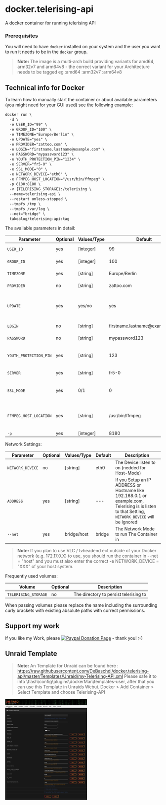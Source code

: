 # docker.telerising-api
A docker container for running telerising API

### Prerequisites
You will need to have `docker` installed on your system and the user you want to run it needs to be in the `docker` group.

> **Note:** The image is a multi-arch build providing variants for amd64, arm32v7 and arm64v8 - the correct variant for your Architecture needs to be tagged eg :amd64 :arm32v7 :arm64v8


## Technical info for Docker
To learn how to manually start the container or about available parameters (you might need for your GUI used) see the following example:

```
docker run \
  -d \
  -e USER_ID="99" \
  -e GROUP_ID="100" \
  -e TIMEZONE="Europe/Berlin" \
  -e UPDATE="yes" \
  -e PROVIDER="zattoo.com" \
  -e LOGIN="firstname.lastname@example.com" \
  -e PASSWORD="mypassword123" \
  -e YOUTH_PROTECTION_PIN="1234" \
  -e SERVER="fr5-0" \
  -e SSL_MODE="0" \
  -e NETWORK_DEVICE="eth0" \
  -e FFMPEG_HOST_LOCATION="/usr/bin/ffmpeg" \
  -p 8180:8180 \
  -v {TELERISING_STORAGE}:/telerising \
  --name=telerising-api \
  --restart unless-stopped \
  --tmpfs /tmp \
  --tmpfs /var/log \
  --net="bridge" \
  takealug/telerising-api:tag
```

The available parameters in detail:

| Parameter | Optional | Values/Type | Default | Description |
| ---- | --- | --- | --- | --- |
| `USER_ID` | yes | [integer] | 99 | UID to run telerising as |
| `GROUP_ID` | yes | [integer] | 100 | GID to run telerising as |
| `TIMEZONE` | yes | [string] | Europe/Berlin | Timezone for the container |
| `PROVIDER` | no | [string] | zattoo.com | The Provider / Reseller u USE |
| `UPDATE` | yes | yes/no | yes | Updates Telerising Script inside This Container each restart |
| `LOGIN` | no | [string] | firstname.lastname@example.com | Your Provider Account NAME |
| `PASSWORD` | no | [string] | mypassword123 | Your Account Password |
| `YOUTH_PROTECTION_PIN` | yes | [string] | 123 | Your Youth Protection Pin to unlock FSK Content |
| `SERVER` | yes | [string] | fr5-0 | The Server u want to use |
| `SSL_MODE` | yes | 0/1 | 0 | Enable / Disable SSL Verify with Provider |
| `FFMPEG_HOST_LOCATION` | yes | [string] | /usr/bin/ffmpeg | The Path to ffmpeg on your TVH/FFMPEG-Client |
| `-p` | yes | [integer] | 8180 | Listenport |


Network Settings:

| Parameter | Optional | Values/Type | Default | Description |
| ---- | --- | --- | --- | --- |
| `NETWORK_DEVICE` | no | [string] | eth0 | The Device listen to on (nedded for Host-Mode) |
| `ADDRESS` | yes | [string] | --- | If you Setup an IP ADDRESS or Hostname like 192.168.0.1 or example.com, Telerising is is listen to that Setting, `NETWORK_DEVICE` will be Ignored |
| `--net` | yes | bridge/host | bridge | The Network Mode to run The Container in|

> **Note:** If you plan to use VLC / tvheadend ect outside of your Docker network (e.g. 172.17.0.X) to use, you should run the container in --net = "host" and you must also enter the correct -e NETWORK_DEVICE = "XXX" of your host system.

Frequently used volumes:
 
| Volume | Optional | Description |
| ---- | --- | --- |
| `TELERISING_STORAGE` | no | The directory to persist telerising to |


When passing volumes please replace the name including the surrounding curly brackets with existing absolute paths with correct permissions.

## Support my work
If you like my Work, please [![Paypal Donation Page](https://www.paypalobjects.com/en_US/i/btn/btn_donate_SM.gif)](https://paypal.me/DeBaschdi) - thank you! :-)

## Unraid Template
> **Note:** An Template for Unraid can be found here : https://raw.githubusercontent.com/DeBaschdi/docker.telerising-api/master/Templates/Unraid/my-Telerising-API.xml
> Please safe it to into \flash\config\plugins\dockerMan\templates-user, after that you can use this Template in Unraids Webui. Docker > Add Container > Select Template and choose Telerising-API

<img src="https://raw.githubusercontent.com/DeBaschdi/docker.telerising-api/master/Templates/Unraid/Screenshot.png" height="325" width="265">
